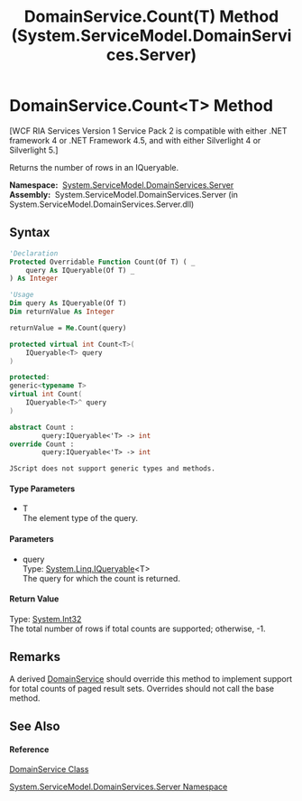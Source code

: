 ﻿---
title: DomainService.Count(T) Method  (System.ServiceModel.DomainServices.Server)
TOCTitle: Count(T) Method
ms:assetid: M:System.ServiceModel.DomainServices.Server.DomainService.Count``1(System.Linq.IQueryable{``0})
ms:mtpsurl: https://msdn.microsoft.com/en-us/library/Ff422050(v=VS.91)
ms:contentKeyID: 28754526
ms.date: 01/27/2012
mtps_version: v=VS.91
f1_keywords:
- System.ServiceModel.DomainServices.Server.DomainService.Count``1
dev_langs:
- CSharp
- JScript
- VB
- FSharp
- c++
api_location:
- System.ServiceModel.DomainServices.Server.dll
api_name:
- System.ServiceModel.DomainServices.Server.DomainService.Count
api_type:
- Managed
topic_type:
- apiref
- kbSyntax
product_family_name: VS
ROBOTS: INDEX,FOLLOW
---

# DomainService.Count\<T\> Method

\[WCF RIA Services Version 1 Service Pack 2 is compatible with either .NET framework 4 or .NET Framework 4.5, and with either Silverlight 4 or Silverlight 5.\]

Returns the number of rows in an IQueryable.

**Namespace:**  [System.ServiceModel.DomainServices.Server](ff423220\(v=vs.91\).md)  
**Assembly:**  System.ServiceModel.DomainServices.Server (in System.ServiceModel.DomainServices.Server.dll)

## Syntax

``` vb
'Declaration
Protected Overridable Function Count(Of T) ( _
    query As IQueryable(Of T) _
) As Integer
```

``` vb
'Usage
Dim query As IQueryable(Of T)
Dim returnValue As Integer

returnValue = Me.Count(query)
```

``` csharp
protected virtual int Count<T>(
    IQueryable<T> query
)
```

``` c++
protected:
generic<typename T>
virtual int Count(
    IQueryable<T>^ query
)
```

``` fsharp
abstract Count : 
        query:IQueryable<'T> -> int 
override Count : 
        query:IQueryable<'T> -> int 
```

``` jscript
JScript does not support generic types and methods.
```

#### Type Parameters

  - T  
    The element type of the query.

#### Parameters

  - query  
    Type: [System.Linq.IQueryable](https://msdn.microsoft.com/en-us/library/Bb351562)\<T\>  
    The query for which the count is returned.  

#### Return Value

Type: [System.Int32](https://msdn.microsoft.com/en-us/library/td2s409d)  
The total number of rows if total counts are supported; otherwise, -1.  

## Remarks

A derived [DomainService](ff422911\(v=vs.91\).md) should override this method to implement support for total counts of paged result sets. Overrides should not call the base method.

## See Also

#### Reference

[DomainService Class](ff422911\(v=vs.91\).md)

[System.ServiceModel.DomainServices.Server Namespace](ff423220\(v=vs.91\).md)

